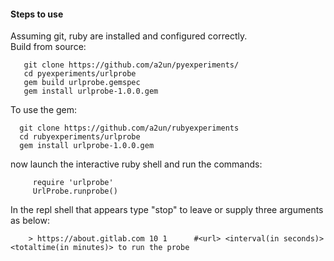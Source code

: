 #### Steps to use <br />
Assuming git, ruby are installed and configured correctly.<br />
Build from source:<br />
``` 
   git clone https://github.com/a2un/pyexperiments/
   cd pyexperiments/urlprobe
   gem build urlprobe.gemspec
   gem install urlprobe-1.0.0.gem
```
To use the gem:<br />
```
  git clone https://github.com/a2un/rubyexperiments
  cd rubyexperiments/urlprobe
  gem install urlprobe-1.0.0.gem
```

now launch the interactive ruby shell and run the commands:
```
     require 'urlprobe'
     UrlProbe.runprobe()
```
In the repl shell that appears type "stop" to leave or supply three arguments as below:
```
    > https://about.gitlab.com 10 1      #<url> <interval(in seconds)> <totaltime(in minutes)> to run the probe
```